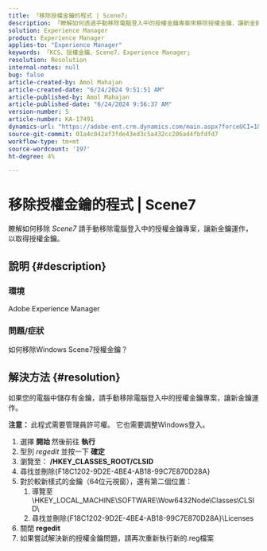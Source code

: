 ```yaml
---
title: 「移除授權金鑰的程式 | Scene7」
description: 「瞭解如何透過手動移除電腦登入中的授權金鑰專案來移除授權金鑰，讓新金鑰運作。」
solution: Experience Manager
product: Experience Manager
applies-to: "Experience Manager"
keywords: 「KCS、授權金鑰、Scene7、Experience Manager」
resolution: Resolution
internal-notes: null
bug: false
article-created-by: Amol Mahajan
article-created-date: "6/24/2024 9:51:51 AM"
article-published-by: Amol Mahajan
article-published-date: "6/24/2024 9:56:37 AM"
version-number: 5
article-number: KA-17491
dynamics-url: "https://adobe-ent.crm.dynamics.com/main.aspx?forceUCI=1&pagetype=entityrecord&etn=knowledgearticle&id=7ea2d65e-0f32-ef11-840a-6045bd02de5c"
source-git-commit: 01a4c042af3fde43ed3c5a432cc206ad4fbfdfd7
workflow-type: tm+mt
source-wordcount: '197'
ht-degree: 4%

---
```


# 移除授權金鑰的程式 | Scene7


瞭解如何移除 *Scene7* 請手動移除電腦登入中的授權金鑰專案，讓新金鑰運作，以取得授權金鑰。

## 說明 {#description}


### <b>環境</b>

Adobe Experience Manager



### <b>問題/症狀</b>

如何移除Windows Scene7授權金鑰？


## 解決方法 {#resolution}


如果您的電腦中儲存有金鑰，請手動移除電腦登入中的授權金鑰專案，讓新金鑰運作。

<b>注意： </b>此程式需要管理員許可權。 它也需要調整Windows登入。

1. 選擇 <b>開始 </b>然後前往 <b>執行</b>
2. 型別 *regedit* 並按一下 <b>確定</b>
3. 瀏覽至： <b>/HKEY_CLASSES_ROOT/CLSID</b>
4. 尋找並刪除{F18C1202-9D2E-4BE4-AB18-99C7E870D28A}
5. 對於較新樣式的金鑰（64位元視窗），還有第二個位置：
   1. 導覽至\HKEY_LOCAL_MACHINE\SOFTWARE\Wow6432Node\Classes\CLSID\
   2. 尋找並刪除{F18C1202-9D2E-4BE4-AB18-99C7E870D28A}\Licenses
6. 關閉 <b>regedit</b>
7. 如果嘗試解決新的授權金鑰問題，請再次重新執行新的.reg檔案

